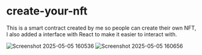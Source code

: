 # create-your-nft
This is a smart contract created by me so people can create their own NFT, I also added a interface with React to make it easier to interact with.

![Screenshot 2025-05-05 160536](https://github.com/user-attachments/assets/147f5f2a-9761-4b30-a3cd-9df1583e8dc8)
![Screenshot 2025-05-05 160656](https://github.com/user-attachments/assets/bfbc9186-41b8-43d2-a3b8-bad95650ccc2)
